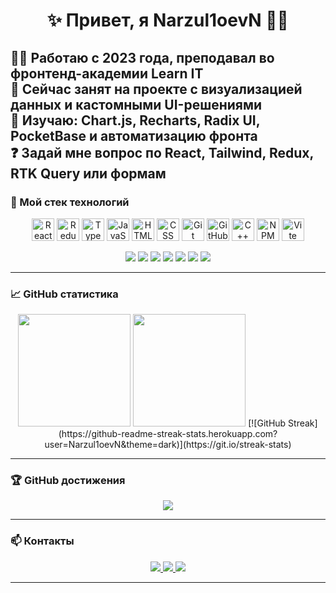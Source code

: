 <!-- Приветствие -->
<h1 align="center">✨ Привет, я Narzul1oevN 👨‍💻</h1>

🧑‍💻 Работаю с 2023 года, преподавал во фронтенд-академии **Learn IT**  
🔭 Сейчас занят на проекте с визуализацией данных и кастомными UI-решениями  
🌱 Изучаю: Chart.js, Recharts, Radix UI, PocketBase и автоматизацию фронта  
❓ Задай мне вопрос по React, Tailwind, Redux, RTK Query или формам  
---

<!-- Технологии -->
### 🧰 Мой стек технологий

<p align="center">
  <!-- Frontend -->
  <img src="https://cdn.jsdelivr.net/gh/devicons/devicon/icons/react/react-original.svg" width="36" alt="React" />
  <img src="https://cdn.jsdelivr.net/gh/devicons/devicon/icons/redux/redux-original.svg" width="36" alt="Redux" />
  <img src="https://cdn.jsdelivr.net/gh/devicons/devicon/icons/typescript/typescript-original.svg" width="36" alt="TypeScript" />
  <img src="https://cdn.jsdelivr.net/gh/devicons/devicon/icons/javascript/javascript-original.svg" width="36" alt="JavaScript" />
  <img src="https://cdn.jsdelivr.net/gh/devicons/devicon/icons/html5/html5-original.svg" width="36" alt="HTML" />
  <img src="https://cdn.jsdelivr.net/gh/devicons/devicon/icons/css3/css3-original.svg" width="36" alt="CSS" />
  <img src="https://cdn.jsdelivr.net/gh/devicons/devicon/icons/git/git-original.svg" width="36" alt="Git" />
  <img src="https://github.githubassets.com/images/modules/logos_page/GitHub-Mark.png" width="36" alt="GitHub" />
  <img src="https://cdn.jsdelivr.net/gh/devicons/devicon/icons/cplusplus/cplusplus-original.svg" width="36" alt="C++" />
  <img src="https://cdn.jsdelivr.net/gh/devicons/devicon/icons/npm/npm-original-wordmark.svg" width="36" alt="NPM" />
  <img src="https://cdn.jsdelivr.net/gh/devicons/devicon/icons/vite/vite-original.svg" width="36" alt="Vite" />
</p>

<p align="center">
  <!-- UI-библиотеки и инструменты -->
  <img src="https://img.shields.io/badge/Tailwind_CSS-38B2AC?style=flat-square&logo=tailwind-css&logoColor=white" />
  <img src="https://img.shields.io/badge/Ant_Design-0170FE?style=flat-square&logo=ant-design&logoColor=white" />
  <img src="https://img.shields.io/badge/MUI-007FFF?style=flat-square&logo=mui&logoColor=white" />
  <img src="https://img.shields.io/badge/Radix_UI-black?style=flat-square&logo=radix-ui&logoColor=white" />
  <img src="https://img.shields.io/badge/React_Query-ff4154?style=flat-square&logo=react-query&logoColor=white" />
  <img src="https://img.shields.io/badge/React_Hook_Form-EC5990?style=flat-square&logo=react-hook-form&logoColor=white" />
  <img src="https://img.shields.io/badge/JWT-000000?style=flat-square&logo=jsonwebtokens&logoColor=white" />
</p>

---

### 📈 GitHub статистика

<p align="center">
  <img src="https://github-readme-stats.vercel.app/api?username=Narzul1oevN&show_icons=true&theme=github_dark&hide_border=true&rank_icon=github" height="180" />
  <img src="https://github-readme-stats.vercel.app/api/top-langs/?username=Narzul1oevN&layout=compact&theme=github_dark&hide_border=true" height="180" />
[![GitHub Streak](https://github-readme-streak-stats.herokuapp.com?user=Narzul1oevN&theme=dark)](https://git.io/streak-stats)
</p>

---

<!-- Трофеи -->
### 🏆 GitHub достижения

<p align="center">
  <img src="https://github-profile-trophy.vercel.app/?username=Narzul1oevN&theme=monokai&margin-w=10&row=2&column=3" />
</p>

---

<!-- Связь -->
### 📫 Контакты

<p align="center">
  <a href="https://t.me/narzullo_n">
    <img src="https://img.shields.io/badge/Telegram-2CA5E0?style=for-the-badge&logo=telegram&logoColor=white" />
  </a>
  <a href="mailto:nnarzullo@inbox.ru">
    <img src="https://img.shields.io/badge/Email-D44638?style=for-the-badge&logo=gmail&logoColor=white" />
  </a>
  <a href="https://www.instagram.com/narzulloev_._n/">
    <img src="https://img.shields.io/badge/Instagram-E4405F?style=for-the-badge&logo=instagram&logoColor=white" />
  </a>
</p>

---
